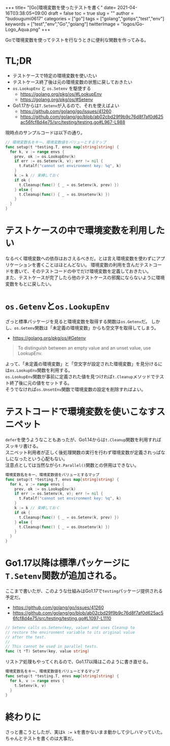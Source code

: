 +++
title= "[Go]環境変数を使ったテストを書く"
date= 2021-04-16T03:38:05+09:00
draft = false
toc = true
slug = ""
author = "budougumi0617"
categories = ["go"]
tags = ["golang","gotips","test","env"]
keywords = ["test","env","Go","golang"]
twitterImage = "logos/Go-Logo_Aqua.png"
+++

Goで環境変数を使ってテストを行なうときに便利な関数を作ってみる。

<!--more-->

# TL;DR
- テストケースで特定の環境変数を使いたい
- テストケース終了後は元の環境変数の状態に戻しておきたい
- `os.LookupEnv` と `os.Setenv` を駆使する
    - https://golang.org/pkg/os/#LookupEnv
    - https://golang.org/pkg/os/#Setenv
- Go1.17からは`T.Setenv`が入るので、それを使えばよい
    - https://github.com/golang/go/issues/41260
    - https://github.com/golang/go/blob/ab02cbd29f9b9c76d8f7af0d625ac56fcf8d4e75/src/testing/testing.go#L967-L988

現時点のサンプルコードは以下の通り。

```go
// 環境変数名をキー、環境変数値をバリューとするマップ
func setup(t *testing.T, envs map[string]string) {
  for k, v := range envs {
    prev, ok := os.LookupEnv(k)
    if err := os.Setenv(k, v); err != nil {
      t.Fatalf("cannot set environment key: %q", k)
    }
    k := k // 束縛しておく
    if ok {
      t.Cleanup(func() { _ = os.Setenv(k, prev) })
    } else {
      t.Cleanup(func() { _ = os.Unsetenv(k) })
    }
  }
}
```

# テストケースの中で環境変数を利用したい
なるべく環境変数への依存はおさえるべきだ。とは言え環境変数を使わずにアプリケーションを書くことはほとんどない。
環境変数の利用を含んだテストコードを書いて、そのテストコードの中でだけ環境変数を定義しておきたい。  
また、テストケースが完了したら他のテストケースの邪魔にならないように環境変数をもとに戻したい。


# `os.Getenv`と`os.LookupEnv`
ざっと標準パッケージを見ると環境変数を取得する関数は`os.Getenv`だ。
しかし、`os.Getenv`関数は「未定義の環境変数」からも空文字を取得してしまう。

- https://golang.org/pkg/os/#Getenv

> To distinguish between an empty value and an unset value, use LookupEnv.

よって、「未定義の環境変数」と「空文字が設定された環境変数」を見分けるには`os.LookupEnv`関数を利用する。  
`os.LookupEnv`関数が事前に定義された値を見つければ`t.Cleanup`メソッドでテスト終了後に元の値をセットする。  
そうでなければ`os.UnsetEnv`関数で環境変数の設定を削除すればよい。



# テストコードで環境変数を使いこなすスニペット
`defer`を使うようなこともあったが、Go1.14からは`t.Cleanup`関数を利用すればスッキリ書ける。  
スニペット利用者が正しく後処理関数の実行を行わず環境変数が定義されっぱなしになったという心配もない。  
注意点としては当然ながら`t.Parallel()`関数との併用はできない。

```go
環境変数名をキー、環境変数値をバリューとするマップ
func setup(t *testing.T, envs map[string]string) {
  for k, v := range envs {
    prev, ok := os.LookupEnv(k)
    if err := os.Setenv(k, v); err != nil {
      t.Fatalf("cannot set environment key: %q", k)
    }
    k := k // 束縛しておく
    if ok {
      t.Cleanup(func() { _ = os.Setenv(k, prev) })
    } else {
      t.Cleanup(func() { _ = os.Unsetenv(k) })
    }
  }
}
```

# Go1.17以降は標準パッケージに`T.Setenv`関数が追加される。
ここまで書いたが、このような仕組みはGo1.17で`testing`パッケージ提供される予定だ。

- https://github.com/golang/go/issues/41260
- https://github.com/golang/go/blob/ab02cbd29f9b9c76d8f7af0d625ac56fcf8d4e75/src/testing/testing.go#L1097-L1110


```go
// Setenv calls os.Setenv(key, value) and uses Cleanup to
// restore the environment variable to its original value
// after the test.
//
// This cannot be used in parallel tests.
func (t *T) Setenv(key, value string)
```

リストア処理もやってくれるので、Go1.17以降はこのように書き直せる。

```go
環境変数名をキー、環境変数値をバリューとするマップ
func setup(t *testing.T, envs map[string]string) {
  for k, v := range envs {
    t.Setenv(k, v)
  }
}
```

# 終わりに
さっと書こうとしたが、実は`k := k`を書かないまま動かして少しハマっていた。  
ちゃんとテストを書くのは大事だ。